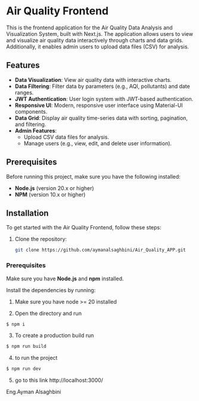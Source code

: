 # Air Quality Frontend

This is the frontend application for the Air Quality Data Analysis and Visualization System, built with Next.js. The application allows users to view and visualize air quality data interactively through charts and data grids. Additionally, it enables admin users to upload data files (CSV) for analysis.

## Features

- **Data Visualization**: View air quality data with interactive charts.
- **Data Filtering**: Filter data by parameters (e.g., AQI, pollutants) and date ranges.
- **JWT Authentication**: User login system with JWT-based authentication.
- **Responsive UI**: Modern, responsive user interface using Material-UI components.
- **Data Grid**: Display air quality time-series data with sorting, pagination, and filtering.
- **Admin Features**:
  - Upload CSV data files for analysis.
  - Manage users (e.g., view, edit, and delete user information).

## Prerequisites

Before running this project, make sure you have the following installed:

- **Node.js** (version 20.x or higher)
- **NPM** (version 10.x or higher)

## Installation

To get started with the Air Quality Frontend, follow these steps:

1. Clone the repository:

   ```bash
   git clone https://github.com/aymanalsaghbini/Air_Quality_APP.git
   ```

### Prerequisites

Make sure you have **Node.js** and **npm** installed.

Install the dependencies by running:

1. Make sure you have node >= 20 installed

2. Open the directory and run 
  ```bash
  $ npm i
  ```

3. To create a production build run  
  ```bash
  $ npm run build
   ```

4. to run the project 
  ```bash
  $ npm run dev
  ```

5. go to this link http://localhost:3000/


Eng.Ayman Alsaghbini
